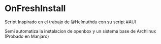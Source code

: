# OnFreshInstall

Script Inspirado en el trabajo de @Helmuthdu con su script #AUI 

Semi automatiza la instalacion de openbox y un sistema base de Archlinux (Probado en Manjaro)
